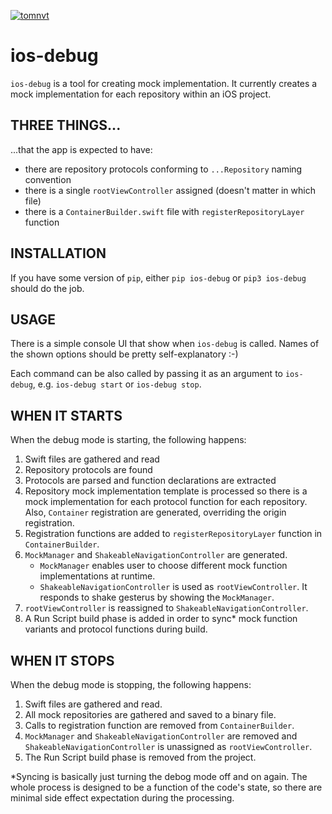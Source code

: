 [![tomnvt](https://circleci.com/gh/tomnvt/ios-debug.svg?style=shield&circle-token=ac247565d93c63e3e695882be5a5a3563c1553c5)](https://circleci.com/gh/tomnvt/ios-debug.svg?style=shield&circle-token=ac247565d93c63e3e695882be5a5a3563c1553c5)

# ios-debug

`ios-debug` is a tool for creating mock implementation. It currently creates a mock implementation for each repository within an iOS project.

## THREE THINGS...

...that the app is expected to have:

- there are repository protocols conforming to `...Repository` naming convention
- there is a single `rootViewController` assigned (doesn't matter in which file)
- there is a `ContainerBuilder.swift` file with `registerRepositoryLayer` function


## INSTALLATION

If you have some version of `pip`, either `pip ios-debug` or `pip3 ios-debug` should do the job.


## USAGE

There is a simple console UI that show when `ios-debug` is called. Names of the shown options should be pretty self-explanatory :-)

Each command can be also called by passing it as an argument to `ios-debug`, e.g. `ios-debug start` or `ios-debug stop`.


## WHEN IT STARTS

When the debug mode is starting, the following happens:

1. Swift files are gathered and read
2. Repository protocols are found
3. Protocols are parsed and function declarations are extracted
4. Repository mock implementation template is processed so there is a mock implementation for each protocol function for each repository. Also, `Container` registration are generated, overriding the origin registration.
5. Registration functions are added to `registerRepositoryLayer` function in `ContainerBuilder`.
6. `MockManager` and `ShakeableNavigationController` are generated.
    - `MockManager` enables user to choose different mock function implementations at runtime.
    - `ShakeableNavigationController` is used as `rootViewController`. It responds to shake gesterus by showing the `MockManager`.
7. `rootViewController` is reassigned to `ShakeableNavigationController`.
8. A Run Script build phase is added in order to sync* mock function variants and protocol functions during build.


## WHEN IT STOPS

When the debug mode is stopping, the following happens:
1. Swift files are gathered and read.
1. All mock repositories are gathered and saved to a binary file.
2. Calls to registration function are removed from `ContainerBuilder`.
3. `MockManager` and `ShakeableNavigationController` are removed and `ShakeableNavigationController` is unassigned as `rootViewController`.
4. The Run Script build phase is removed from the project.

*Syncing is basically just turning the debog mode off and on again. The whole process is designed to be a function of the code's state, so there are minimal side effect expectation during the processing.
